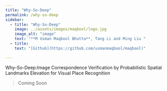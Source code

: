 ```yaml
---
title: "Why-So-Deep"
permalink: /why-so-deep
sidebar:
  - title: "Why-So-Deep"
    image: ../assets/images/maqbool/logo.jpg
    image_alt: "image"
    text: "**M Usman Maqbool Bhutta**, Tang Li and Ming Liu "
  - title: 
    text: "[Github](https://github.com/usmanmaqbool/maqbool)"

---
```


Why-So-Deep:Image Correspondence Verification by Probabilistic Spatial Landmarks Elevation for Visual Place Recognition


> Coming Soon
